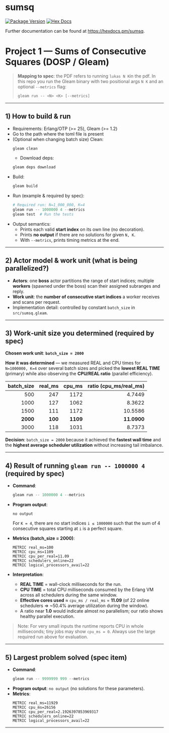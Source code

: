 # sumsq

[![Package Version](https://img.shields.io/hexpm/v/sumsq)](https://hex.pm/packages/sumsq)
[![Hex Docs](https://img.shields.io/badge/hex-docs-ffaff3)](https://hexdocs.pm/sumsq/)

Further documentation can be found at <https://hexdocs.pm/sumsq>.

# Project 1 — Sums of Consecutive Squares (DOSP / Gleam)

> **Mapping to spec**: the PDF refers to running `lukas N K`in the pdf. In this repo you run the Gleam binary with two positional args `N K` and an optional `--metrics` flag:
>
> ```powershell
> gleam run -- <N> <K> [--metrics]
> ```

---

## 1) How to build & run

- Requirements: Erlang/OTP (>= 25), Gleam (>= 1.2)
- Go to the path where the toml file is present
- (Optional when changing batch size) Clean:
  ```powershell
  gleam clean
  ```
  - Download deps:
  ```powershell
  gleam deps download
  ```
- Build:
  ```powershell
  gleam build
  ```
- Run (example & required by spec):
  ```powershell
  # Required run: N=1_000_000, K=4
  gleam run -- 1000000 4 --metrics
  gleam test  # Run the tests
  ```
- Output semantics:
  - Prints each valid **start index** on its own line (no decoration).
  - Prints **no output** if there are no solutions for given `N, K`.
  - With `--metrics`, prints timing metrics at the end.

---

## 2) Actor model & work unit (what is being parallelized?)

- **Actors**: one **boss** actor partitions the range of start indices; multiple **workers** (spawned under the boss) scan their assigned subranges and reply.
- **Work unit**: the **number of consecutive start indices** a worker receives and scans per request.
- Implementation detail: controlled by constant `batch_size` in `src/sumsq.gleam`.

---

## 3) Work‑unit size you determined (required by spec)

**Chosen work unit**: **`batch_size = 2000`**

**How it was determined** — we measured REAL and CPU times for `N=1000000, K=4` over several batch sizes and picked the **lowest REAL TIME** (primary) while also observing the **CPU/REAL ratio** (parallel efficiency).

| batch_size | real_ms | cpu_ms | ratio (cpu_ms/real_ms) |
|-----------:|--------:|-------:|-----------------------:|
| 500        | 247     | 1172   | 4.7449                 |
| 1000       | 127     | 1062   | 8.3622                 |
| 1500       | 111     | 1172   | 10.5586                | 
| **2000**   | **100** | **1109** | **11.0900**          |
| 3000       | 118     | 1031   | 8.7373                 |

**Decision**: `batch_size = 2000` because it achieved the **fastest wall time** and the **highest average scheduler utilization** without increasing tail imbalance.

---

## 4) Result of running `gleam run -- 1000000 4` (required by spec)

- **Command**:
  ```powershell
  gleam run -- 1000000 4 --metrics
  ```
- **Program output**:
  ```
  no output
  ```
  For `K = 4`, there are no start indices `i ≤ 1000000` such that the sum of 4 consecutive squares starting at `i` is a perfect square.

- **Metrics (batch_size = 2000)**:
  ```
  METRIC real_ms=100
  METRIC cpu_ms=1109
  METRIC cpu_per_real=11.09
  METRIC schedulers_online=22
  METRIC logical_processors_avail=22
  ```

- **Interpretation**:
  - **REAL TIME** = wall-clock milliseconds for the run.
  - **CPU TIME** = total CPU milliseconds consumed by the Erlang VM across all schedulers during the same window.
  - **Effective cores used** ≈ `cpu_ms / real_ms` = **11.09** (of 22 online schedulers ⇒ ~50.4% average utilization during the window).
  - A ratio near **1.0** would indicate almost no parallelism; our ratio shows healthy parallel execution.

> Note: For very small inputs the runtime reports CPU in whole milliseconds; tiny jobs may show `cpu_ms = 0`. Always use the large required run above for evaluation.

---

## 5) Largest problem solved (spec item)

- **Command**:
  ```powershell
  gleam run -- 9999999 999 --metrics
  ```
- **Program output**: `no output` (no solutions for these parameters).
- **Metrics**:
  ```
  METRIC real_ms=11929
  METRIC cpu_ms=26156
  METRIC cpu_per_real=2.1926397853969317
  METRIC schedulers_online=22
  METRIC logical_processors_avail=22

---
